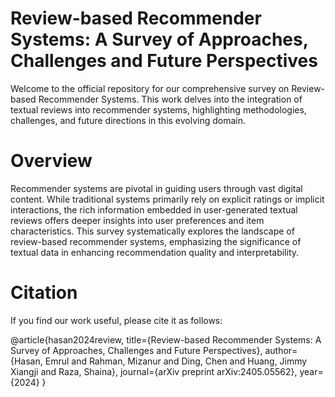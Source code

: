 # Review-based Recommender Systems: A Survey of Approaches, Challenges and Future Perspectives

Welcome to the official repository for our comprehensive survey on Review-based Recommender Systems. This work delves into the integration of textual reviews into recommender systems, highlighting methodologies, challenges, and future directions in this evolving domain.

# Overview

Recommender systems are pivotal in guiding users through vast digital content. While traditional systems primarily rely on explicit ratings or implicit interactions, the rich information embedded in user-generated textual reviews offers deeper insights into user preferences and item characteristics. This survey systematically explores the landscape of review-based recommender systems, emphasizing the significance of textual data in enhancing recommendation quality and interpretability.

# Citation

If you find our work useful, please cite it as follows:

@article{hasan2024review,
title={Review-based Recommender Systems: A Survey of Approaches, Challenges and Future Perspectives},
author={Hasan, Emrul and Rahman, Mizanur and Ding, Chen and Huang, Jimmy Xiangji and Raza, Shaina},
journal={arXiv preprint arXiv:2405.05562},
year={2024}
}
